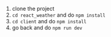 1. clone the project
2. ```cd react_weather``` and do ```npm install```
3. ```cd client``` and do ```npm install```
4. go back and do ```npm run dev```
